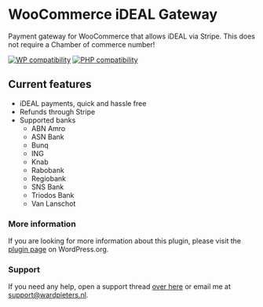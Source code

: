 # WooCommerce iDEAL Gateway

Payment gateway for WooCommerce that allows iDEAL via Stripe. This does not require a Chamber of commerce number!

[![WP compatibility](https://plugintests.com/plugins/woo-ideal-gateway/wp-badge.svg)](https://plugintests.com/plugins/woo-ideal-gateway/latest) [![PHP compatibility](https://plugintests.com/plugins/woo-ideal-gateway/php-badge.svg)](https://plugintests.com/plugins/woo-ideal-gateway/latest)

## Current features

* iDEAL payments, quick and hassle free
* Refunds through Stripe
* Supported banks
  * ABN Amro
  * ASN Bank
  * Bunq
  * ING
  * Knab
  * Rabobank
  * Regiobank
  * SNS Bank
  * Triodos Bank
  * Van Lanschot

### More information

If you are looking for more information about this plugin, please visit the [plugin page](https://wordpress.org/plugins/woo-ideal-gateway) on WordPress.org.

### Support

If you need any help, open a support thread [over here](https://wordpress.org/support/plugin/woo-ideal-gateway) or email me at [support@wardpieters.nl](mailto:support@wardpieters.nl).
